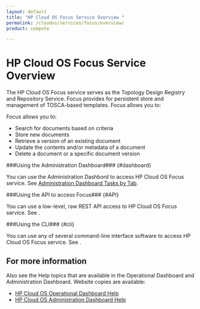```yaml
---
layout: default
title: "HP Cloud OS Focus Service Overview "
permalink: /cloudos/services/focus/overview/
product: compute

---
```

<!--PUBLISHED-->
# HP Cloud OS Focus Service Overview #

<!-- modeled after HP Cloud Networking Getting Started (network.getting.started.md); text from docs.hpcloud.com/cloudos/prepare/overview/ -->

The HP Cloud OS Focus service serves as the Topology Design Registry and Repository Service. Focus provides for persistent store and management of TOSCA-based templates. Focus allows you to:

Focus allows you to:

- Search for documents based on criteria
- Store new documents
- Retrieve a version of an existing document
- Update the contents and/or metadata of a document
- Delete a document or a specific document version


###Using the Administration Dashboard### {#dashboard}

You can use the Administration Dashbord to access HP Cloud OS Focus service. See [Administration Dashboard Tasks by Tab](/cloudos/manage/administration-dashboard/tasks-by-tab/).

###Using the API to access Focus### {#API}
 
You can use a low-level, raw REST API access to HP Cloud OS Focus service. See .

###Using the CLI### {#cli}

You can use any of several command-line interface software to access HP Cloud OS Focus service. See .


## For more information ##
Also see the Help topics that are available in the Operational Dashboard and Administration Dashboard.  Website copies are available:

* [HP Cloud OS Operational Dashboard Help](/cloudos/manage/operational-dashboard/)
* [HP Cloud OS Administration Dashboard Help](/cloudos/manage/administration-dashboard/)
